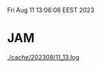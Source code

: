 Fri Aug 11 13:06:06 EEST 2023
# JAM
<a href='./cache/202308/11_13.log'>./cache/202308/11_13.log</a>
